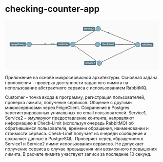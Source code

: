 ﻿# checking-counter-app
![](ccuc_diagram.png)

Приложение на основе микросервисной архитектуры. Основная задача приложения - проверка доступности заданного лимита на использование абстрактного сервиса с использованием RabbitMQ.

Customer – точка входа в программу, регистрация пользователей, проверка лимита, получение сервисов. Общение с другими микросервисами через FeignClient. Сохранение в Postgres зарегистрированных уникальных по email пользователей.
Service1, Service2 – эмулируют предоставление контента, направляют информацию в Check‑Limit (используя очередь RabbitMQ) об обратившемся пользователе, времени обращения, наименовании и стоимости сервиса.
Check‑Limit получает из очереди сообщение и сохраняет данные в PostgreSQL. Проверяет перед обращением в Service1 и Service2 лимит использования сервисов. Не допускает получение сервиса в случае превышения или возможного превышения лимита. В расчете лимита участвуют записи за последние 10 секунд.
